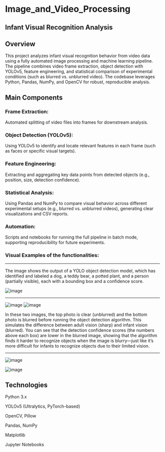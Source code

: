# Image_and_Video_Processing

## Infant Visual Recognition Analysis


## Overview
This project analyzes infant visual recognition behavior from video data using a fully automated image processing and machine learning pipeline.
The pipeline combines video frame extraction, object detection with YOLOv5, feature engineering, and statistical comparison of experimental conditions (such as blurred vs. unblurred video). The codebase leverages Python, Pandas, NumPy, and OpenCV for robust, reproducible analysis.


## Main Components

### Frame Extraction:
Automated splitting of video files into frames for downstream analysis.

### Object Detection (YOLOv5):
Using YOLOv5 to identify and locate relevant features in each frame (such as faces or specific visual targets).

### Feature Engineering:
Extracting and aggregating key data points from detected objects (e.g., position, size, detection confidence).

### Statistical Analysis:
Using Pandas and NumPy to compare visual behavior across different experimental setups (e.g., blurred vs. unblurred videos), generating clear visualizations and CSV reports.

### Automation:
Scripts and notebooks for running the full pipeline in batch mode, supporting reproducibility for future experiments.


### Visual Examples of the functionalities:
---

The image shows the output of a YOLO object detection model, which has identified and labeled a dog, a teddy bear, a potted plant, and a person (partially visible), each with a bounding box and a confidence score.

![image](https://github.com/user-attachments/assets/7bcb3088-160c-4081-bc9f-7b3b4e012a06)

----

![image](https://github.com/user-attachments/assets/7f9d9ada-3135-4530-a81e-5a92d74a4e8a)
![image](https://github.com/user-attachments/assets/a5bfd3aa-389e-4651-ba29-02ae2bd48ab9)

In these two images, the top photo is clear (unblurred) and the bottom photo is blurred before running the object detection algorithm.
This simulates the difference between adult vision (sharp) and infant vision (blurred).
You can see that the detection confidence scores (the numbers above each box) are lower in the blurred image, showing that the algorithm finds it harder to recognize objects when the image is blurry—just like it’s more difficult for infants to recognize objects due to their limited vision.

----

![image](https://github.com/user-attachments/assets/9cd6e5e3-b0c6-45ef-9292-612c4b134261)

![image](https://github.com/user-attachments/assets/31e0645d-a03f-4961-be7e-f448ac0de56f)


## Technologies
Python 3.x

YOLOv5 (Ultralytics, PyTorch-based)

OpenCV, Pillow

Pandas, NumPy

Matplotlib

Jupyter Notebooks
